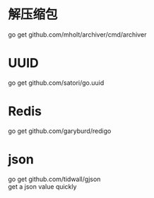 # 解压缩包

go get github.com/mholt/archiver/cmd/archiver


# UUID

go get github.com/satori/go.uuid

# Redis

go get github.com/garyburd/redigo

# json

go get github.com/tidwall/gjson  
get a json value quickly  
